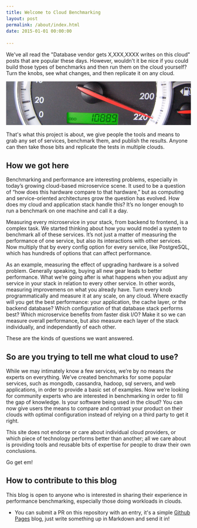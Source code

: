 ```yaml
---
title: Welcome to Cloud Benchmarking
layout: post
permalink: /about/index.html
date: 2015-01-01 00:00:00

---
```


We've all read the "Database vendor gets X,XXX,XXXX writes on this cloud" posts that are popular these days. However, wouldn't it be nice if you could build those types of benchmarks and then run them on the cloud yourself? Turn the knobs, see what changes, and then replicate it on any cloud.

![Go fast](/images/speedometer.jpg)

That's what this project is about, we give people the tools and means to grab any set of services, benchmark them, and publish the results. Anyone can then take those bits and replicate the tests in multiple clouds.

## How we got here

Benchmarking and performance are interesting problems, especially in today’s growing cloud-based microservice scene. It used to be a question of “how does this hardware compare to that hardware,” but as computing and service-oriented architectures grow the question has evolved. How does my cloud and application stack handle this? It’s no longer enough to run a benchmark on one machine and call it a day.

Measuring every microservice in your stack, from backend to frontend, is a complex task. We started thinking about how you would model a system to benchmark all of these services. It’s not just a matter of measuring the performance of one service, but also its interactions with other services. Now multiply that by every config option for every service, like PostgreSQL, which has hundreds of options that can affect performance.
 
As an example, measuring the effect of upgrading hardware is a solved problem. Generally speaking, buying all new gear leads to better performance. What we’re going after is what happens when you adjust any service in your stack in relation to every other service. In other words, measuring improvemens on what you already have. Turn every knob programmatically and measure it at any scale, on any cloud. Where exactly will you get the best performance: your application, the cache layer, or the backend database? Which configuration of that database stack performs best? Which microservice benefits from faster disk I/O? Make it so we can measure overall performance, but also measure each layer of the stack individually, and independantly of each other.

These are the kinds of questions we want answered.

## So are you trying to tell me what cloud to use? 

While we may intimately know a few services, we’re by no means _the_ experts on everything. We’ve created benchmarks for some popular services, such as mongodb, cassandra, hadoop, sql servers, and web applications, in order to provide a basic set of examples. Now we’re looking for community experts who are interested in benchmarking in order to fill the gap of knowledge.  Is your software being used in the cloud? You can now give users the means to compare and contrast your product on their clouds with optimal configuration instead of relying on a third party to get it right. 

This site does not endorse or care about individual cloud providers, or which piece of technology performs better than another; all we care about is providing tools and reusable bits of expertise for people to draw their own conclusions.

Go get em!

## How to contribute to this blog

This blog is open to anyone who is interested in sharing their experience in performance benchmarking, especially those doing workloads in clouds. 

- You can submit a PR on this repository with an entry, it's a simple [Github Pages](https://github.com/cloud-benchmarks/cloud-benchmarks.github.io) blog, just write something up in Markdown and send it in! 

